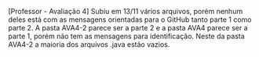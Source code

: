 [Professor - Avaliação 4] Subiu em 13/11 vários arquivos, porém nenhum deles está com as mensagens orientadas para o GitHub tanto parte 1 como parte 2. A pasta AVA4-2 parece ser a parte 2 e a pasta AVA4 parece ser a parte 1, porém não tem as mensagens para identificação. Neste da pasta AVA4-2 a maioria dos arquivos .java estão vazios.

